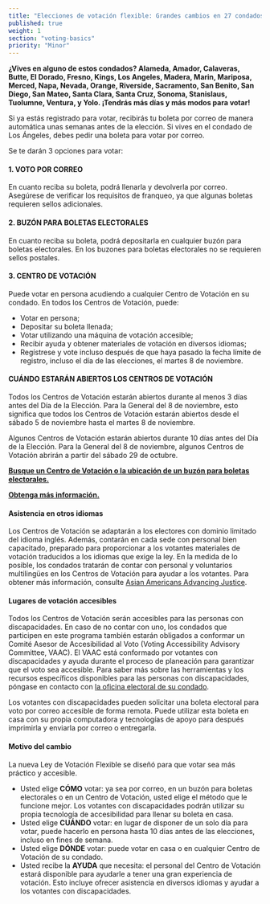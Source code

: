 ```yaml
---
title: "Elecciones de votación flexible: Grandes cambios en 27 condados con la Ley de Votación Flexible"
published: true
weight: 1
section: "voting-basics"
priority: "Minor"
---
```


**¿Vives en alguno de estos condados? 
Alameda, Amador, Calaveras, Butte, El Dorado, Fresno, Kings, Los Angeles, Madera, Marin, Mariposa, Merced, Napa, Nevada, Orange, Riverside, Sacramento, San Benito, San Diego, San Mateo, Santa Clara, Santa Cruz, Sonoma, Stanislaus, Tuolumne, Ventura, y Yolo.
¡Tendrás más días y más modos para votar!**

Si ya estás registrado para votar, recibirás tu boleta por correo de manera automática unas semanas antes de la elección. Si vives en el condado de Los Ángeles, debes pedir una boleta para votar por correo.

Se te darán 3 opciones para votar:
 

#### 1. VOTO POR CORREO  

En cuanto reciba su boleta, podrá llenarla y devolverla por correo. Asegúrese de verificar los requisitos de franqueo, ya que algunas boletas requieren sellos adicionales.   

#### 2. BUZÓN PARA BOLETAS ELECTORALES  

En cuanto reciba su boleta, podrá depositarla en cualquier buzón para boletas electorales. En los buzones para boletas electorales no se requieren sellos postales.  

#### 3. CENTRO DE VOTACIÓN  

Puede votar en persona acudiendo a cualquier Centro de Votación en su condado. En todos los Centros de Votación, puede:  
- Votar en persona;  
- Depositar su boleta llenada;  
- Votar utilizando una máquina de votación accesible;   
- Recibir ayuda y obtener materiales de votación en diversos idiomas;  
- Regístrese y vote incluso después de que haya pasado la fecha límite de registro, incluso el día de las elecciones, el martes 8 de noviembre. 

#### CUÁNDO ESTARÁN ABIERTOS LOS CENTROS DE VOTACIÓN   

Todos los Centros de Votación estarán abiertos durante al menos 3 días antes del Día de la Elección. Para la General del 8 de noviembre, esto significa que todos los Centros de Votación estarán abiertos desde el sábado 5 de noviembre hasta el martes 8 de noviembre.

Algunos Centros de Votación estarán abiertos durante 10 días antes del Día de la Elección. Para la General del 8 de noviembre, algunos Centros de Votación abrirán a partir del sábado 29 de octubre.   

**[Busque un Centro de Votación o la ubicación de un buzón para boletas electorales.](https://caearlyvoting.sos.ca.gov/)**  

**[Obtenga más información.](https://voterschoice.org/)**  

#### Asistencia en otros idiomas    

Los Centros de Votación se adaptarán a los electores con dominio limitado del idioma inglés. Además, contarán en cada sede con personal bien capacitado, preparado para proporcionar a los votantes materiales de votación traducidos a los idiomas que exige la ley. En la medida de lo posible, los condados tratarán de contar con personal y voluntarios multilingües en los Centros de Votación para ayudar a los votantes. Para obtener más información, consulte [Asian Americans Advancing Justice](https://www.advancingjustice-alc.org/news-resources/guides-reports/know-your-voting-rights).  

#### Lugares de votación accesibles   

Todos los Centros de Votación serán accesibles para las personas con discapacidades. En caso de no contar con uno, los condados que participen en este programa también estarán obligados a conformar un Comité Asesor de Accesibilidad al Voto (Voting Accessibility Advisory Committee, VAAC). El VAAC está conformado por votantes con discapacidades y ayuda durante el proceso de planeación para garantizar que el voto sea accesible. Para saber más sobre las herramientas y los recursos específicos disponibles para las personas con discapacidades, póngase en contacto con [la oficina electoral de su condado](http://www.sos.ca.gov/elections/voting-resources/county-elections-offices/).  

Los votantes con discapacidades pueden solicitar una boleta electoral para voto por correo accesible de forma remota. Puede utilizar esta boleta en casa con su propia computadora y tecnologías de apoyo para después imprimirla y enviarla por correo o entregarla.  

#### Motivo del cambio  

La nueva Ley de Votación Flexible se diseñó para que votar sea más práctico y accesible.  
- Usted elige **CÓMO** votar: ya sea por correo, en un buzón para boletas electorales o en un Centro de Votación, usted elige el método que le funcione mejor. Los votantes con discapacidades podrán utilizar su propia tecnología de accesibilidad para llenar su boleta en casa.  
- Usted elige **CUÁNDO** votar: en lugar de disponer de un solo día para votar, puede hacerlo en persona hasta 10 días antes de las elecciones, incluso en fines de semana.  
- Usted elige **DÓNDE** votar: puede votar en casa o en cualquier Centro de Votación de su condado.  
- Usted recibe la **AYUDA** que necesita: el personal del Centro de Votación estará disponible para ayudarle a tener una gran experiencia de votación. Esto incluye ofrecer asistencia en diversos idiomas y ayudar a los votantes con discapacidades.  